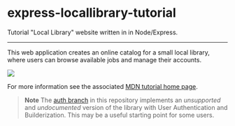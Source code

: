 # express-locallibrary-tutorial
Tutorial "Local Library" website written in in Node/Express.

----

This web application creates an online catalog for a small local library, where users can browse available jobs and manage their accounts.

![](https://github.com/mdn/express-locallibrary-tutorial/blob/master/public/images/Library%20Website%20-%20Mongoose_Express.png)


For more information see the associated [MDN tutorial home page](https://developer.mozilla.org/en-US/docs/Learn/Server-side/Express_Nodejs/Tutorial_local_library_website).


> **Note** The [auth branch](/../../tree/auth) in this repository implements an *unsupported* and *undocumented* version of the library with User Authentication and Builderization. This may be a useful starting point for some users.
